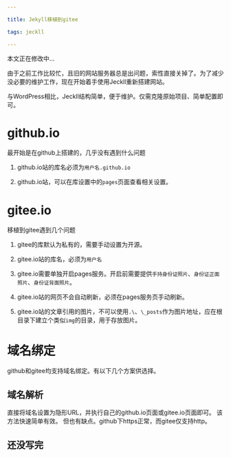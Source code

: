 ```yaml
---

title: Jekyll移植到gitee

tags: jeckll

---
```


本文正在修改中...

由于之前工作比较忙，且旧的网站服务器总是出问题，索性直接关掉了。为了减少没必要的维护工作，现在开始着手使用Jeckll重新搭建网站。

与WordPress相比，Jeckll结构简单，便于维护。仅需克隆原始项目、简单配置即可。

# github.io
最开始是在github上搭建的，几乎没有遇到什么问题

1. github.io站的库名必须为`用户名.github.io`

2. github.io站，可以在库设置中的`pages`页面查看相关设置。


# gitee.io
移植到gitee遇到几个问题

1. gitee的库默认为私有的，需要手动设置为开源。

2. gitee.io站的库名，必须为`用户名`

3. gitee.io需要单独开启pages服务。开启前需要提供`手持身份证照片`、`身份证正面照片`、`身份证背面照片`。

4. gitee.io站的网页不会自动刷新，必须在pages服务页手动刷新。

5. gitee.io站的文章引用的图片，不可以使用`.\`、`\_posts`作为图片地址，应在根目录下建立个类似`img`的目录，用于存放图片。

# 域名绑定
github和gitee均支持域名绑定。有以下几个方案供选择。

## 域名解析
直接将域名设置为隐形URL，并执行自己的github.io页面或gitee.io页面即可。 
该方法快速简单有效。
但也有缺点。github下https正常，而gitee仅支持http。

## 还没写完
